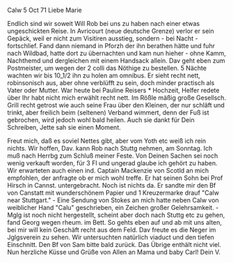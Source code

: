  Calw 5 Oct 71
Liebe Marie

Endlich sind wir soweit Will Rob bei uns zu haben nach einer etwas ungeschickten Reise. In Avricourt (neue deutsche Grenze) verlor er sein Gepäck, weil er nicht zum Visitiren ausstieg, sondern - bei Nacht - fortschlief. Fand dann niemand in Pforzh der ihn berathen hätte und fuhr nach Wildbad, hatte dort zu übernachten und kam nun hieher - ohne Kamm, Nachthemd und dergleichen mit einem Handsack allein. Dav geht eben zum Postmeister, um wegen der 2 colli das Nöthige zu bestellen. 5 Nächte wachten wir bis 10_1/2 ihn zu holen am omnibus. Er sieht recht nett, robinsonisch aus, aber ohne verblüfft zu sein, doch minder practisch als Vater oder Mutter. 
War heute bei Pauline Reisers <Staiger>* Hochzeit, Helfer redete über Ihr habt nicht mich erwählt recht nett. Im Rößle mäßig große Gesellsch. Grill recht getrost wie auch seine Frau über den Kleinen, der nur schläft und trinkt, aber freilich beim (seltenen) Verband wimmert, denn der Fuß ist gebrochen, wird jedoch wohl bald heilen. Auch sie dankt für Dein Schreiben, Jette sah sie einen Moment.

Freut mich, daß es soviel Nettes gibt, aber vom Yoth etc weiß ich rein nichts. Wir hoffen, Dav. kann Rob nach Stuttg nehmen, am Sonntag. Ich muß nach Herrbg zum Schluß meiner Feste. Von Deinen Sachen sei noch wenig verkauft worden, für 3 Fl und ungerad glaube ich gehört zu haben. 
Wir erwarteten auch einen ind. Captain Mackenzie von Scotld an mich empfohlen, der anfragte ob er mich wohl treffe. Er hat seinen Sohn bei Prof Hirsch in Cannst. untergebracht. Noch ist nichts da. Er sandte mir den Bf von Canstatt mit wunderschönem Papier und 1 Kreuzermarke drauf "Calw near Stuttgart." - Eine Sendung von Stokes an mich hatte neben Calw von weiblicher Hand "Calu" geschrieben, ein Zeichen großer Gelehrsamkeit. - Mglg ist noch nicht hergestellt, scheint aber doch nach Stuttg etc zu gehen, fand Georg wegen rheum. im Bett. So gehts eben auf und ab mit uns alten, bei mir will kein Geschäft recht aus dem Feld. Dav freute es die Neger im Jglgsverein zu sehen. Wir untersuchten natürlich viaduct und den tiefen Einschnitt. 
Den Bf von Sam bitte bald zurück. Das Übrige enthält nicht viel. Nun herzliche Küsse und Grüße von Allen an Mama und baby Carl!
 Dein V.
